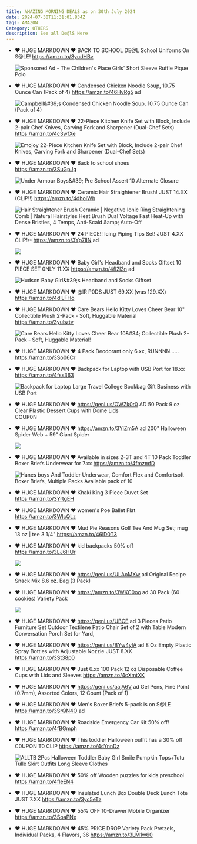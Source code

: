 ```yaml
---
title: AMAZING MORNING DEALS as on 30th July 2024
date: 2024-07-30T11:31:01.834Z
tags: AMAZON
Category: OTHERS
description: See all De@lS Here
---
```

* ♥ HUGE MARKDOWN ♥
  BACK TO SCHOOL DE@L
  School Uniforms On S@LE! 
  https://amzn.to/3yudHBv<!--StartFragment-->

  ![Sponsored Ad - The Children's Place Girls' Short Sleeve Ruffle Pique Polo](https://m.media-amazon.com/images/I/817sJWV7dzL._AC_UL320_.jpg)
* ♥ HUGE MARKDOWN ♥
  Condensed Chicken Noodle Soup, 10.75 Ounce Can (Pack of 4)
  https://amzn.to/46HvRg5    ad<!--StartFragment-->

  ![Campbell\&#39;s Condensed Chicken Noodle Soup, 10.75 Ounce Can (Pack of 4)](https://m.media-amazon.com/images/I/41wXXzYEVIL._SX300_SY300_QL70_FMwebp_.jpg)
* ♥ HUGE MARKDOWN ♥
  22-Piece Kitchen Knife Set with Block, Include 2-pair Chef Knives, Carving Fork and Sharpener (Dual-Chef Sets)
  https://amzn.to/4c3wfXe<!--StartFragment-->

  ![Emojoy 22-Piece Kitchen Knife Set with Block, Include 2-pair Chef Knives, Carving Fork and Sharpener (Dual-Chef Sets)](https://m.media-amazon.com/images/I/71ZVR6H-uuL.__AC_SX300_SY300_QL70_FMwebp_.jpg)
* ♥ HUGE MARKDOWN ♥
  Back to school shoes
  https://amzn.to/3SuGpJg<!--StartFragment-->

  ![Under Armour Boys\&#39; Pre School Assert 10 Alternate Closure](https://m.media-amazon.com/images/I/61UO2bgyFVL._AC_SY575_.jpg)
* ♥ HUGE MARKDOWN ♥
  Ceramic Hair Straightener Brush!
  JUST 14.XX (CLlP!!)
  https://amzn.to/4dhoIWh<!--StartFragment-->

  ![Hair Straightener Brush Ceramic | Negative Ionic Ring Straightening Comb | Natural Hairstyles Heat Brush Dual Voltage Fast Heat-Up with Dense Bristles, 4 Temps, Anti-Scald \&amp; Auto-Off](https://m.media-amazon.com/images/I/71zUYduKINL.__AC_SX300_SY300_QL70_FMwebp_.jpg)
* ♥ HUGE MARKDOWN ♥
  24 PIECE!! Icing Piping Tips Set! 
  JUST 4.XX CLlP!✂
  https://amzn.to/3Yp7IIN    ad<!--StartFragment-->

  ![](https://m.media-amazon.com/images/I/61-NhPeQZAL._AC_SL1000_.jpg)
* ♥ HUGE MARKDOWN ♥
  Baby Girl's Headband and Socks Giftset
  10 PIECE SET
  0NLY 11.XX
  https://amzn.to/4fl2l3n    ad<!--StartFragment-->

  ![Hudson Baby Girl\&#39;s Headband and Socks Giftset](https://m.media-amazon.com/images/I/71zZsz7FfbS._AC_SX679_.jpg)
* ♥ HUGE MARKDOWN ♥
  @lR P0DS
  JUST 69.XX (was 129.XX)
  https://amzn.to/4dlLFHo
* ♥ HUGE MARKDOWN ♥
  Care Bears Hello Kitty Loves Cheer Bear 10" Collectible Plush 2-Pack - Soft, Huggable Material
  https://amzn.to/3yubztv<!--StartFragment-->

  ![Care Bears Hello Kitty Loves Cheer Bear 10\&#34; Collectible Plush 2-Pack - Soft, Huggable Material!](https://m.media-amazon.com/images/I/71+F3mMptdL._AC_SY300_SX300_.jpg)
* ♥ HUGE MARKDOWN ♥
  4 Pack Deodorant only 6.xx, RUNNNN……
  https://amzn.to/3So06Cr
* ♥ HUGE MARKDOWN ♥
  Backpack for Laptop with USB Port for 18.xx 
  https://amzn.to/4fss363<!--StartFragment-->

  ![Backpack for Laptop Large Travel College Bookbag Gift Business with USB Port](https://m.media-amazon.com/images/I/91wzVuboLsL._AC_SY679_.jpg)
* ♥ HUGE MARKDOWN ♥
  https://geni.us/OWZk0r0    AD
  50 Pack 9 oz Clear Plastic Dessert Cups with Dome Lids\
  COUP0N
* ♥ HUGE MARKDOWN ♥
  https://amzn.to/3YiZm5A    ad
  200" Halloween Spider Web + 59" Giant Spider <!--StartFragment-->

  ![](https://m.media-amazon.com/images/I/81IU0jwqTFL._AC_SL1500_.jpg)
* ♥ HUGE MARKDOWN ♥
  Available in sizes 2-3T and 4T
  10 Pack Toddler Boxer Briefs Underwear for 7.xx
  https://amzn.to/4fmzmfD<!--StartFragment-->

  ![Hanes boys And Toddler Underwear, Comfort Flex and Comfortsoft Boxer Briefs, Multiple Packs Available pack of 10](https://m.media-amazon.com/images/I/81mSG78BFqL._AC_SX679_.jpg)
* ♥ HUGE MARKDOWN ♥
  Khaki King 3 Piece Duvet Set
  https://amzn.to/3YrtgEH
* ♥ HUGE MARKDOWN ♥
  women's Poe Ballet Flat
  https://amzn.to/3WlcQLz
* ♥ HUGE MARKDOWN ♥
  Mud Pie Reasons Golf Tee And Mug Set; mug 13 oz | tee 3 1/4"
  https://amzn.to/46lD0T3
* ♥ HUGE MARKDOWN ♥
  kid backpacks 
  50% off
  https://amzn.to/3LJ6HUr <!--StartFragment-->

  ![](https://m.media-amazon.com/images/I/51WBd7q8xrL._SR400,400_.jpg)
* ♥ HUGE MARKDOWN ♥
  https://geni.us/ULAoMXw    ad
  Original Recipe Snack Mix 8.6 oz. Bag (3 Pack)
* ♥ HUGE MARKDOWN ♥
  https://amzn.to/3WKC0oo   ad
  30 Pack (60 cookies) Variety Pack<!--StartFragment-->

  ![](https://m.media-amazon.com/images/I/81RYPGlXIhL._SL1500_.jpg)
* ♥ HUGE MARKDOWN ♥
  https://geni.us/UBCE    ad
  3 Pieces Patio Furniture Set Outdoor Textilene Patio Chair Set of 2 with Table Modern Conversation Porch Set for Yard,
* ♥ HUGE MARKDOWN ♥
  https://geni.us/BYw4yIA    ad
  8 Oz Empty Plastic Spray Bottles with Adjustable Nozzle JUST 8.XX
  https://amzn.to/3St38p0
* ♥ HUGE MARKDOWN ♥
  Just 6.xx 
  100 Pack 12 oz Disposable Coffee Cups with Lids and Sleeves
  https://amzn.to/4cXmtXK
* ♥ HUGE MARKDOWN ♥
  https://geni.us/aajA6V   ad
  Gel Pens, Fine Point (0.7mm), Assorted Colors, 12 Count (Pack of 1)
* ♥ HUGE MARKDOWN ♥
  Men's Boxer Briefs 5-pack is on S@LE\
  https://amzn.to/3SrQN4O    ad
* ♥ HUGE MARKDOWN ♥
  Roadside Emergency Car Kit 
  50% off! 
  https://amzn.to/4fBGmph
* ♥ HUGE MARKDOWN ♥
  This toddler Halloween outfit has a 30% off 
  C0UPON T0 CLIP 
  https://amzn.to/4cYnnDz<!--StartFragment-->

  ![ALLTB 2Pcs Halloween Toddler Baby Girl Smile Pumpkin Tops+Tutu Tulle Skirt Outfits Long Sleeve Clothes](https://m.media-amazon.com/images/I/51opstTy53L._AC_SX679_.jpg)
* ♥ HUGE MARKDOWN ♥
  50% off
  Wooden puzzles for kids preschool 
  https://amzn.to/4fleEN4
* ♥ HUGE MARKDOWN ♥
  Insulated Lunch Box Double Deck Lunch Tote JUST 7.XX
  https://amzn.to/3yc5eTz
* ♥ HUGE MARKDOWN ♥
  55% OFF
  10-Drawer Mobile Organizer
  https://amzn.to/3SoaPNe
* ♥ HUGE MARKDOWN ♥
  45% PRICE DROP
  Variety Pack Pretzels, Individual Packs, 4 Flavors, 36
  https://amzn.to/3LM1w60